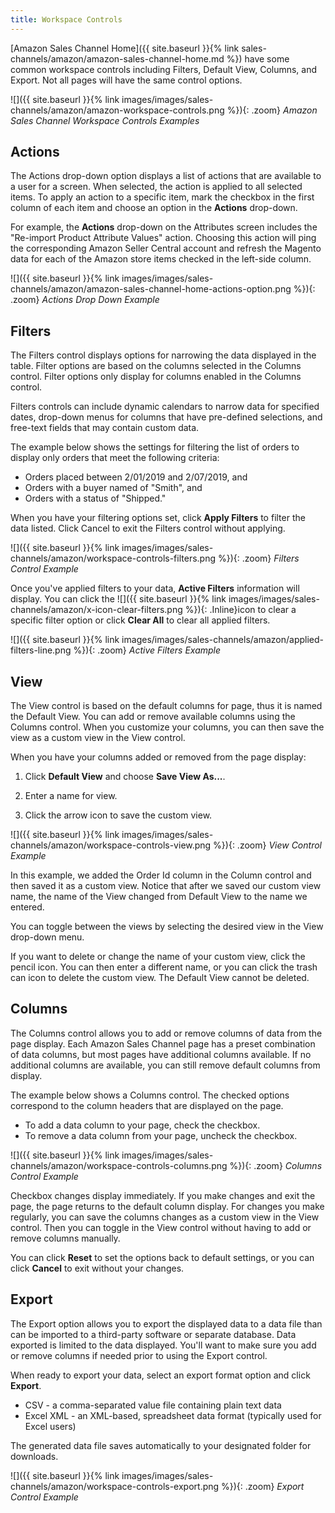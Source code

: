 ```yaml
---
title: Workspace Controls
---
```



[Amazon Sales Channel Home]({{ site.baseurl }}{% link sales-channels/amazon/amazon-sales-channel-home.md %}) have some common workspace controls including Filters, Default View, Columns, and Export. Not all pages will have the same control options.

![]({{ site.baseurl }}{% link images/images/sales-channels/amazon/amazon-workspace-controls.png %}){: .zoom}
_Amazon Sales Channel Workspace Controls Examples_

## Actions

The Actions drop-down option displays a list of actions that are available to a user for a screen. When selected, the action is applied to all selected items. To apply an action to a specific item, mark the checkbox in the first column of each item and choose an option in the **Actions** drop-down.

For example, the **Actions** drop-down on the Attributes screen includes the "Re-import Product Attribute Values" action. Choosing this action will ping the corresponding Amazon Seller Central account and refresh the Magento data for each of the Amazon store items checked in the left-side column.

![]({{ site.baseurl }}{% link images/images/sales-channels/amazon/amazon-sales-channel-home-actions-option.png %}){: .zoom}
_Actions Drop Down Example_

## Filters

The Filters control displays options for narrowing the data displayed in the table. Filter options are based on the columns selected in the Columns control. Filter options only display for columns enabled in the Columns control.

Filters controls can include dynamic calendars to narrow data for specified dates, drop-down menus for columns that have pre-defined selections, and free-text fields that may contain custom data.

The example below shows the settings for filtering the list of orders to display only orders that meet the following criteria:

- Orders placed between 2/01/2019 and 2/07/2019, and
- Orders with a buyer named of "Smith", and
- Orders with a status of "Shipped."

When you have your filtering options set, click **Apply Filters** to filter the data listed. Click Cancel to exit the Filters control without applying.

![]({{ site.baseurl }}{% link images/images/sales-channels/amazon/workspace-controls-filters.png %}){: .zoom}
_Filters Control Example_

Once you've applied filters to your data, **Active Filters** information will display. You can click the ![]({{ site.baseurl }}{% link images/images/sales-channels/amazon/x-icon-clear-filters.png %}){: .Inline}icon to clear a specific filter option or click **Clear All** to clear all applied filters.

![]({{ site.baseurl }}{% link images/images/sales-channels/amazon/applied-filters-line.png %}){: .zoom}
_Active Filters Example_

## View

The View control is based on the default columns for page, thus it is named the Default View. You can add or remove available columns using the Columns control. When you customize your columns, you can then save the view as a custom view in the View control.

When you have your columns added or removed from the page display:

1. Click **Default View** and choose **Save View As...**.

1. Enter a name for view.

1. Click the arrow icon to save the custom view.

![]({{ site.baseurl }}{% link images/images/sales-channels/amazon/workspace-controls-view.png %}){: .zoom}
_View Control Example_

In this example, we added the Order Id column in the Column control and then saved it as a custom view. Notice that after we saved our custom view name, the name of the View changed from Default View to the name we entered.

You can toggle between the views by selecting the desired view in the View drop-down menu.

If you want to delete or change the name of your custom view, click the pencil icon. You can then enter a different name, or you can click the trash can icon to delete the custom view. The Default View cannot be deleted.

## Columns

The Columns control allows you to add or remove columns of data from the page display. Each Amazon Sales Channel page has a preset combination of data columns, but most pages have additional columns available. If no additional columns are available, you can still remove default columns from display.

The example below shows a Columns control. The checked options correspond to the column headers that are displayed on the page.

- To add a data column to your page, check the checkbox.
- To remove a data column from your page, uncheck the checkbox.

![]({{ site.baseurl }}{% link images/images/sales-channels/amazon/workspace-controls-columns.png %}){: .zoom}
_Columns Control Example_

Checkbox changes display immediately. If you make changes and exit the page, the page returns to the default column display. For changes you make regularly, you can save the columns changes as a custom view in the View control. Then you can toggle in the View control without having to add or remove columns manually.

You can click **Reset** to set the options back to default settings, or you can click **Cancel** to exit without your changes.

## Export

The Export option allows you to export the displayed data to a data file than can be imported to a third-party software or separate database. Data exported is limited to the data displayed. You'll want to make sure you add or remove columns if needed prior to using the Export control.

When ready to export your data, select an export format option and click **Export**.

- CSV - a comma-separated value file containing plain text data
- Excel XML - an XML-based, spreadsheet data format (typically used for Excel users)

The generated data file saves automatically to your designated folder for downloads.

![]({{ site.baseurl }}{% link images/images/sales-channels/amazon/workspace-controls-export.png %}){: .zoom}
_Export Control Example_

